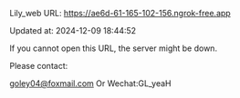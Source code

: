 Lily_web URL: https://ae6d-61-165-102-156.ngrok-free.app

Updated at: 2024-12-09 18:44:52

If you cannot open this URL, the server might be down.

Please contact: 

goley04@foxmail.com Or Wechat:GL_yeaH
